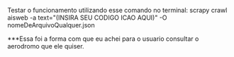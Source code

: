 Testar o funcionamento utilizando esse comando no terminal:
scrapy crawl aisweb -a text="(INSIRA SEU CODIGO ICAO AQUI)" -O nomeDeArquivoQualquer.json




***Essa foi a forma com que eu achei para o usuario consultar o aerodromo que ele quiser.
